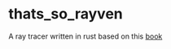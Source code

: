 # thats_so_rayven
A ray tracer written in rust based on this [book](https://raytracing.github.io/books/RayTracingInOneWeekend.html)
